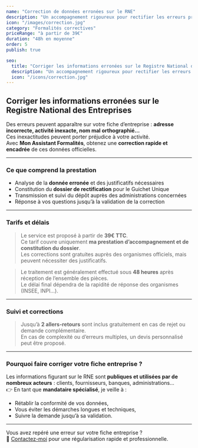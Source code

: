 ```yaml
---
name: "Correction de données erronées sur le RNE"
description: "Un accompagnement rigoureux pour rectifier les erreurs présentes sur la fiche de votre entreprise individuelle."
icon: "/images/correction.jpg"
category: "Formalités correctives"
priceRange: "à partir de 39€"
duration: "48h en moyenne"
order: 5
publish: true

seo:
  title: "Corriger les informations erronées sur le Registre National des Entreprises"
  description: "Un accompagnement rigoureux pour rectifier les erreurs présentes sur la fiche de votre entreprise individuelle."
  icon: "/icons/correction.jpg"
---
```


## Corriger les informations erronées sur le Registre National des Entreprises

Des erreurs peuvent apparaître sur votre fiche d’entreprise : **adresse incorrecte, activité inexacte, nom mal orthographié…**  
Ces inexactitudes peuvent porter préjudice à votre activité.  
Avec **Mon Assistant Formalités**, obtenez une **correction rapide et encadrée** de ces données officielles.

---

### Ce que comprend la prestation

- Analyse de la **donnée erronée** et des justificatifs nécessaires
- Constitution du **dossier de rectification** pour le Guichet Unique
- Transmission et suivi du dépôt auprès des administrations concernées
- Réponse à vos questions jusqu’à la validation de la correction

---

### Tarifs et délais

> Le service est proposé à partir de **39€ TTC**.  
> Ce tarif couvre uniquement **ma prestation d’accompagnement et de constitution du dossier**.  
> Les corrections sont gratuites auprès des organismes officiels, mais peuvent nécessiter des justificatifs.

> Le traitement est généralement effectué sous **48 heures** après réception de l’ensemble des pièces.  
> Le délai final dépendra de la rapidité de réponse des organismes (INSEE, INPI…).

---

### Suivi et corrections

> Jusqu’à **2 allers-retours** sont inclus gratuitement en cas de rejet ou demande complémentaire.  
> En cas de complexité ou d’erreurs multiples, un devis personnalisé peut être proposé.

---

### Pourquoi faire corriger votre fiche entreprise ?

Les informations figurant sur le RNE sont **publiques et utilisées par de nombreux acteurs** : clients, fournisseurs, banques, administrations…  
👉 En tant que **mandataire spécialisé**, je veille à :

- Rétablir la conformité de vos données,
- Vous éviter les démarches longues et techniques,
- Suivre la demande jusqu’à sa validation.

---

Vous avez repéré une erreur sur votre fiche entreprise ?  
📩 [Contactez-moi](/contact) pour une régularisation rapide et professionnelle.
